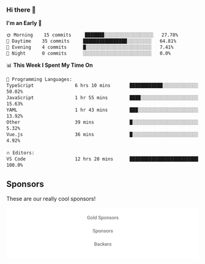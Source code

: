 ### Hi there 👋

<!--
**alexanderniebuhr/alexanderniebuhr** is a ✨ _special_ ✨ repository because its `README.md` (this file) appears on your GitHub profile.

Here are some ideas to get you started:

- 🔭 I’m currently working on ...
- 🌱 I’m currently learning ...
- 👯 I’m looking to collaborate on ...
- 🤔 I’m looking for help with ...
- 💬 Ask me about ...
- 📫 How to reach me: ...
- 😄 Pronouns: ...
- ⚡ Fun fact: ...
-->

<!--START_SECTION:waka-->
**I'm an Early 🐤** 

```text
🌞 Morning    15 commits     ███████░░░░░░░░░░░░░░░░░░   27.78% 
🌆 Daytime    35 commits     ████████████████░░░░░░░░░   64.81% 
🌃 Evening    4 commits      █░░░░░░░░░░░░░░░░░░░░░░░░   7.41% 
🌙 Night      0 commits      ░░░░░░░░░░░░░░░░░░░░░░░░░   0.0%

```


📊 **This Week I Spent My Time On** 

```text
💬 Programming Languages: 
TypeScript               6 hrs 10 mins       ████████████░░░░░░░░░░░░░   50.02% 
JavaScript               1 hr 55 mins        ████░░░░░░░░░░░░░░░░░░░░░   15.63% 
YAML                     1 hr 43 mins        ███░░░░░░░░░░░░░░░░░░░░░░   13.92% 
Other                    39 mins             █░░░░░░░░░░░░░░░░░░░░░░░░   5.32% 
Vue.js                   36 mins             █░░░░░░░░░░░░░░░░░░░░░░░░   4.92%

🔥 Editors: 
VS Code                  12 hrs 20 mins      █████████████████████████   100.0%

```


<!--END_SECTION:waka-->

## Sponsors

These are our really cool sponsors!

<!-- sponsors -->

<!-- sponsors -->

<p align="center">
  <a href="https://github.com/sponsors/alexanderniebuhr">
    <img src='./sponsors.svg'/>
  </a>
</p>
